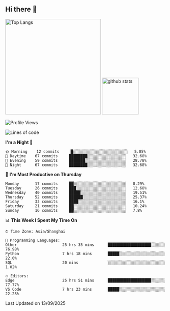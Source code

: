 ## Hi there 👋
<p align="left"> 
  <img alt="Top Langs" height="300px" src="https://github-readme-stats.vercel.app/api/top-langs/?username=Sierraki&layout=compact&show_icons=true&theme=onedark" />
  <a href="https://github.com/Sierraki/LC_Solve">
   <img alt="github stats"height="115px"  src="https://github-readme-stats.vercel.app/api/pin/?username=Sierraki&repo=LC_Solve&theme=onedark&show_icons=true" />
  </a>


<!--START_SECTION:waka-->
![Profile Views](http://img.shields.io/badge/Profile%20Views-0-blue)

![Lines of code](https://img.shields.io/badge/From%20Hello%20World%20I%27ve%20Written-65134%20lines%20of%20code-blue)

**I'm a Night 🦉** 

```text
🌞 Morning    12 commits     █░░░░░░░░░░░░░░░░░░░░░░░░   5.85% 
🌆 Daytime    67 commits     ████████░░░░░░░░░░░░░░░░░   32.68% 
🌃 Evening    59 commits     ███████░░░░░░░░░░░░░░░░░░   28.78% 
🌙 Night      67 commits     ████████░░░░░░░░░░░░░░░░░   32.68%

```
📅 **I'm Most Productive on Thursday** 

```text
Monday       17 commits     ██░░░░░░░░░░░░░░░░░░░░░░░   8.29% 
Tuesday      26 commits     ███░░░░░░░░░░░░░░░░░░░░░░   12.68% 
Wednesday    40 commits     █████░░░░░░░░░░░░░░░░░░░░   19.51% 
Thursday     52 commits     ██████░░░░░░░░░░░░░░░░░░░   25.37% 
Friday       33 commits     ████░░░░░░░░░░░░░░░░░░░░░   16.1% 
Saturday     21 commits     ██░░░░░░░░░░░░░░░░░░░░░░░   10.24% 
Sunday       16 commits     ██░░░░░░░░░░░░░░░░░░░░░░░   7.8%

```


📊 **This Week I Spent My Time On** 

```text
⌚︎ Time Zone: Asia/Shanghai

💬 Programming Languages: 
Other                    25 hrs 35 mins      ███████████████████░░░░░░   76.98% 
Python                   7 hrs 18 mins       █████░░░░░░░░░░░░░░░░░░░░   22.0% 
SQL                      20 mins             ░░░░░░░░░░░░░░░░░░░░░░░░░   1.02%

🔥 Editors: 
Edge                     25 hrs 51 mins      ███████████████████░░░░░░   77.77% 
VS Code                  7 hrs 23 mins       █████░░░░░░░░░░░░░░░░░░░░   22.23%

```


 Last Updated on 13/09/2025
<!--END_SECTION:waka-->
